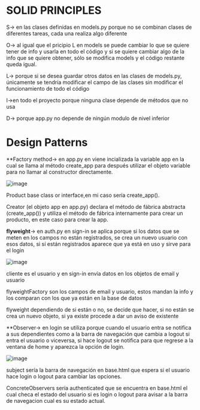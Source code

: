 # SOLID PRINCIPLES
S-> en las clases definidas en models.py porque no se combinan clases de diferentes tareas, cada una realiza algo diferente 

O-> al igual que el pricipio L en models se puede cambiar lo que se quiere tener de info y usarla en todo el código y si se quiere cambiar algo de la info que se quiere obtener, sólo se modifica models y el código restante queda igual.

L-> porque si se desea guardar otros datos en las clases de models.py, únicamente se tendría modificar el campo de las clases sin modificar el funcionamiento de todo el código

I->en todo el proyecto porque ninguna clase depende de métodos que no usa 

D-> porque app.py no depende de ningún modulo de nivel inferior

# Design Patterns
**Factory method-> en app.py en viene incializada la variable app en la cual se llama al método create_app para después utilizar el objeto variable para no llamar al constructor directamente.

![image](https://github.com/YamiSanchez/DAS/assets/88749681/9a850e89-a7ce-4dbe-bc70-126c56462473)

Product base class or interface,en mi caso sería create_app().

Creator (el objeto app en app.py) declara el método de fábrica abstracta (create_app()) y utiliza el método de fábrica internamente para crear un producto, en este caso para crear la app.



**flyweight**-> en auth.py en sign-in se aplica porque si los datos que se meten en los campos no están registrados, se crea un nuevo usuario con esos datos, si sí están registrados aparece que ya está en uso y sirve para el login

![image](https://github.com/YamiSanchez/DAS/assets/88749681/cf029ddc-410c-4982-acd9-9cec7d71cd52)

cliente es el usuario y en sign-in envía datos en los objetos de email y usuario 

flyweightFactory son los campos de email y usuario, estos mandan la info y los comparan con los que ya están en la base de datos

flyweight dependiendo de si están o no, se decide que hacer, si no están se crea un nuevo objeto, si ya existe procede a dar un aviso de existente




**Observer-> en login se utiliza porque cuando el usuario entra se notifica a sus dependientes como a la barra de navegación que cambia a logout si entra el usuario o viceversa, si hace logout se notifica para que regrese a la ventana de home y aparezca la opción de login.

![image](https://github.com/YamiSanchez/DAS/assets/88749681/e75ba913-7311-4ebc-a1b6-396dbdd60d46)

subject sería la barra de navegación en base.html que espera si el usuario hace login o logout para cambiar las opciones.

ConcreteObservers sería authenticated que se encuentra en base.html el cual checa el estado del usuario si es login o logout para avisar a la barra de navegacion cual es su estado actual.
